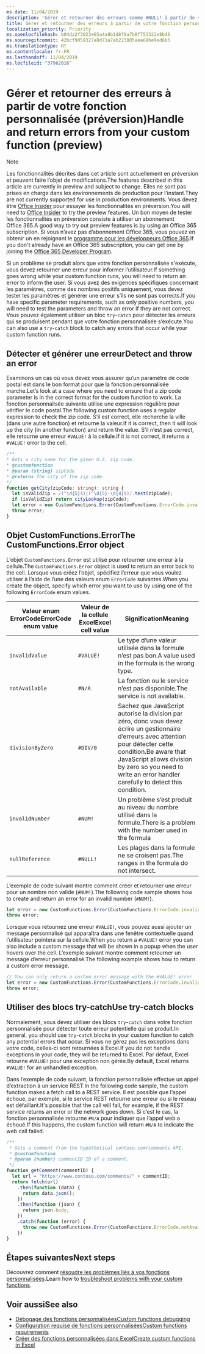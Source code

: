 ```yaml
---
ms.date: 11/04/2019
description: 'Gérer et retourner des erreurs comme #NULL! à partir de votre fonction personnalisée'
title: Gérer et retourner des erreurs à partir de votre fonction personnalisée (préversion)
localization_priority: Priority
ms.openlocfilehash: b04da2f3023e65a4a8b1d8f9a7b8f753322e8b46
ms.sourcegitcommit: 42bcf9059327a8d71a7ab223805aea68be9ed6b5
ms.translationtype: HT
ms.contentlocale: fr-FR
ms.lasthandoff: 11/04/2019
ms.locfileid: "37962016"
---
```

# <a name="handle-and-return-errors-from-your-custom-function-preview"></a><span data-ttu-id="836f9-104">Gérer et retourner des erreurs à partir de votre fonction personnalisée (préversion)</span><span class="sxs-lookup"><span data-stu-id="836f9-104">Handle and return errors from your custom function (preview)</span></span>

> [!NOTE]
> <span data-ttu-id="836f9-105">Les fonctionnalités décrites dans cet article sont actuellement en préversion et peuvent faire l’objet de modifications.</span><span class="sxs-lookup"><span data-stu-id="836f9-105">The features described in this article are currently in preview and subject to change.</span></span> <span data-ttu-id="836f9-106">Elles ne sont pas prises en charge dans les environnements de production pour l’instant.</span><span class="sxs-lookup"><span data-stu-id="836f9-106">They are not currently supported for use in production environments.</span></span> <span data-ttu-id="836f9-107">Vous devez être [Office Insider](https://insider.office.com/fr-FR/join) pour essayer les fonctionnalités en préversion.</span><span class="sxs-lookup"><span data-stu-id="836f9-107">You will need to [Office Insider](https://insider.office.com/fr-FR/join) to try the preview features.</span></span>  <span data-ttu-id="836f9-108">Un bon moyen de tester les fonctionnalités en préversion consiste à utiliser un abonnement Office 365.</span><span class="sxs-lookup"><span data-stu-id="836f9-108">A good way to try out preview features is by using an Office 365 subscription.</span></span> <span data-ttu-id="836f9-109">Si vous n’avez pas d’abonnement Office 365, vous pouvez en obtenir un en rejoignant le [programme pour les développeurs Office 365](https://developer.microsoft.com/office/dev-program).</span><span class="sxs-lookup"><span data-stu-id="836f9-109">If you don't already have an Office 365 subscription, you can get one by joining the [Office 365 Developer Program](https://developer.microsoft.com/office/dev-program).</span></span>

<span data-ttu-id="836f9-110">Si un problème se produit alors que votre fonction personnalisée s'exécute, vous devez retourner une erreur pour informer l’utilisateur.</span><span class="sxs-lookup"><span data-stu-id="836f9-110">If something goes wrong while your custom function runs, you will need to return an error to inform the user.</span></span> <span data-ttu-id="836f9-111">Si vous avez des exigences spécifiques concernant les paramètres, comme des nombres positifs uniquement, vous devez tester les paramètres et générer une erreur s’ils ne sont pas corrects.</span><span class="sxs-lookup"><span data-stu-id="836f9-111">If you have specific parameter requirements, such as only positive numbers, you will need to test the parameters and throw an error if they are not correct.</span></span> <span data-ttu-id="836f9-112">Vous pouvez également utiliser un bloc `try`-`catch` pour détecter les erreurs qui se produisent pendant que votre fonction personnalisée s’exécute.</span><span class="sxs-lookup"><span data-stu-id="836f9-112">You can also use a `try`-`catch` block to catch any errors that occur while your custom function runs.</span></span>

## <a name="detect-and-throw-an-error"></a><span data-ttu-id="836f9-113">Détecter et générer une erreur</span><span class="sxs-lookup"><span data-stu-id="836f9-113">Detect and throw an error</span></span>

<span data-ttu-id="836f9-114">Examinons un cas où vous devez vous assurer qu’un paramètre de code postal est dans le bon format pour que la fonction personnalisée marche.</span><span class="sxs-lookup"><span data-stu-id="836f9-114">Let’s look at a case where you need to ensure that a zip code parameter is in the correct format for the custom function to work.</span></span> <span data-ttu-id="836f9-115">La fonction personnalisée suivante utilise une expression régulière pour vérifier le code postal.</span><span class="sxs-lookup"><span data-stu-id="836f9-115">The following custom function uses a regular expression to check the zip code.</span></span> <span data-ttu-id="836f9-116">S’il est correct, elle recherche la ville (dans une autre fonction) et retourne la valeur.</span><span class="sxs-lookup"><span data-stu-id="836f9-116">If it is correct, then it will look up the city (in another function) and return the value.</span></span> <span data-ttu-id="836f9-117">S’il n’est pas correct, elle retourne une erreur `#VALUE!` à la cellule.</span><span class="sxs-lookup"><span data-stu-id="836f9-117">If it is not correct, it returns a `#VALUE!` error to the cell.</span></span>

```typescript
/**
* Gets a city name for the given U.S. zip code.
* @customfunction
* @param {string} zipCode
* @returns The city of the zip code.
*/
function getCity(zipCode: string): string {
  let isValidZip = /(^\d{5}$)|(^\d{5}-\d{4}$)/.test(zipCode);
  if (isValidZip) return cityLookup(zipCode);
  let error = new CustomFunctions.Error(CustomFunctions.ErrorCode.invalidValue, "Please provide a valid U.S. zip code.");
  throw error;
}
```

## <a name="the-customfunctionserror-object"></a><span data-ttu-id="836f9-118">Objet CustomFunctions.Error</span><span class="sxs-lookup"><span data-stu-id="836f9-118">The CustomFunctions.Error object</span></span>

<span data-ttu-id="836f9-119">L’objet `CustomFunctions.Error` est utilisé pour retourner une erreur à la cellule.</span><span class="sxs-lookup"><span data-stu-id="836f9-119">The `CustomFunctions.Error` object is used to return an error back to the cell.</span></span> <span data-ttu-id="836f9-120">Lorsque vous créez l’objet, spécifiez l’erreur que vous voulez utiliser à l’aide de l’une des valeurs enum `ErrorCode` suivantes.</span><span class="sxs-lookup"><span data-stu-id="836f9-120">When you create the object, specify which error you want to use by using one of the following `ErrorCode` enum values.</span></span>


|<span data-ttu-id="836f9-121">Valeur enum ErrorCode</span><span class="sxs-lookup"><span data-stu-id="836f9-121">ErrorCode enum value</span></span>  |<span data-ttu-id="836f9-122">Valeur de la cellule Excel</span><span class="sxs-lookup"><span data-stu-id="836f9-122">Excel cell value</span></span>  |<span data-ttu-id="836f9-123">Signification</span><span class="sxs-lookup"><span data-stu-id="836f9-123">Meaning</span></span>  |
|---------------|---------|---------|
|`invalidValue`   | `#VALUE!` | <span data-ttu-id="836f9-124">Le type d’une valeur utilisée dans la formule n’est pas bon.</span><span class="sxs-lookup"><span data-stu-id="836f9-124">A value used in the formula is the wrong type.</span></span> |
|`notAvailable`   | `#N/A`    | <span data-ttu-id="836f9-125">La fonction ou le service n’est pas disponible.</span><span class="sxs-lookup"><span data-stu-id="836f9-125">The service is not available.</span></span> |
|`divisionByZero` | `#DIV/0`  | <span data-ttu-id="836f9-126">Sachez que JavaScript autorise la division par zéro, donc vous devez écrire un gestionnaire d’erreurs avec attention pour détecter cette condition.</span><span class="sxs-lookup"><span data-stu-id="836f9-126">Be aware that JavaScript allows division by zero so you need to write an error handler carefully to detect this condition.</span></span> |
|`invalidNumber`  | `#NUM!`   | <span data-ttu-id="836f9-127">Un problème s’est produit au niveau du nombre utilisé dans la formule.</span><span class="sxs-lookup"><span data-stu-id="836f9-127">There is a problem with the number used in the formula</span></span> |
|`nullReference`  | `#NULL!`  | <span data-ttu-id="836f9-128">Les plages dans la formule ne se croisent pas.</span><span class="sxs-lookup"><span data-stu-id="836f9-128">The ranges in the formula do not intersect.</span></span> |

<span data-ttu-id="836f9-129">L’exemple de code suivant montre comment créer et retourner une erreur pour un nombre non valide (`#NUM!`).</span><span class="sxs-lookup"><span data-stu-id="836f9-129">The following code sample shows how to create and return an error for an invalid number (`#NUM!`).</span></span>

```typescript
let error = new CustomFunctions.Error(CustomFunctions.ErrorCode.invalidNumber);
throw error;
```

<span data-ttu-id="836f9-130">Lorsque vous retournez une erreur `#VALUE!`, vous pouvez aussi ajouter un message personnalisé qui apparaîtra dans une fenêtre contextuelle quand l’utilisateur pointera sur la cellule.</span><span class="sxs-lookup"><span data-stu-id="836f9-130">When you return a `#VALUE!` error you can also include a custom message that will be shown in a popup when the user hovers over the cell.</span></span> <span data-ttu-id="836f9-131">L’exemple suivant montre comment retourner un message d’erreur personnalisé.</span><span class="sxs-lookup"><span data-stu-id="836f9-131">The following example shows how to return a custom error message.</span></span>

```typescript
// You can only return a custom error message with the #VALUE! error
let error = new CustomFunctions.Error(CustomFunctions.ErrorCode.invalidValue, “The parameter can only contain lowercase characters.”);
throw error;
```

## <a name="use-try-catch-blocks"></a><span data-ttu-id="836f9-132">Utiliser des blocs try-catch</span><span class="sxs-lookup"><span data-stu-id="836f9-132">Use try-catch blocks</span></span>

<span data-ttu-id="836f9-133">Normalement, vous devez utiliser des blocs `try`-`catch` dans votre fonction personnalisée pour détecter toute erreur potentielle qui se produit.</span><span class="sxs-lookup"><span data-stu-id="836f9-133">In general, you should use `try`-`catch` blocks in your custom function to catch any potential errors that occur.</span></span> <span data-ttu-id="836f9-134">Si vous ne gérez pas les exceptions dans votre code, celles-ci sont retournées à Excel.</span><span class="sxs-lookup"><span data-stu-id="836f9-134">If you do not handle exceptions in your code, they will be returned to Excel.</span></span> <span data-ttu-id="836f9-135">Par défaut, Excel retourne `#VALUE!` pour une exception non gérée.</span><span class="sxs-lookup"><span data-stu-id="836f9-135">By default, Excel returns `#VALUE!` for an unhandled exception.</span></span>

<span data-ttu-id="836f9-136">Dans l’exemple de code suivant, la fonction personnalisée effectue un appel d’extraction à un service REST.</span><span class="sxs-lookup"><span data-stu-id="836f9-136">In the following code sample, the custom function makes a fetch call to a REST service.</span></span> <span data-ttu-id="836f9-137">Il est possible que l’appel échoue, par exemple, si le service REST retourne une erreur ou si le réseau est défaillant.</span><span class="sxs-lookup"><span data-stu-id="836f9-137">It's possible that the call will fail, for example, if the REST service returns an error or the network goes down.</span></span> <span data-ttu-id="836f9-138">Si c’est le cas, la fonction personnalisée retourne `#N/A` pour indiquer que l’appel web a échoué.</span><span class="sxs-lookup"><span data-stu-id="836f9-138">If this happens, the custom function will return `#N/A` to indicate the web call failed.</span></span>


```typescript
/**
 * Gets a comment from the hypothetical contoso.com/comments API.
 * @customfunction
 * @param {number} commentID ID of a comment.
 */
function getComment(commentID) {
  let url = "https://www.contoso.com/comments/" + commentID;
  return fetch(url)
    .then(function (data) {
      return data.json();
    })
    .then(function (json) {
      return json.body;
    })
    .catch(function (error) {
      throw new CustomFunctions.Error(CustomFunctions.ErrorCode.notAvailable);
    })
}
```

## <a name="next-steps"></a><span data-ttu-id="836f9-139">Étapes suivantes</span><span class="sxs-lookup"><span data-stu-id="836f9-139">Next steps</span></span>

<span data-ttu-id="836f9-140">Découvrez comment [résoudre les problèmes liés à vos fonctions personnalisées](custom-functions-troubleshooting.md).</span><span class="sxs-lookup"><span data-stu-id="836f9-140">Learn how to [troubleshoot problems with your custom functions](custom-functions-troubleshooting.md).</span></span>

## <a name="see-also"></a><span data-ttu-id="836f9-141">Voir aussi</span><span class="sxs-lookup"><span data-stu-id="836f9-141">See also</span></span>

* [<span data-ttu-id="836f9-142">Débogage des fonctions personnalisées</span><span class="sxs-lookup"><span data-stu-id="836f9-142">Custom functions debugging</span></span>](custom-functions-debugging.md)
* [<span data-ttu-id="836f9-143">Configuration requise de fonctions personnalisées</span><span class="sxs-lookup"><span data-stu-id="836f9-143">Custom functions requirements</span></span>](custom-functions-requirement-sets.md)
* [<span data-ttu-id="836f9-144">Créer des fonctions personnalisées dans Excel</span><span class="sxs-lookup"><span data-stu-id="836f9-144">Create custom functions in Excel</span></span>](custom-functions-overview.md)
